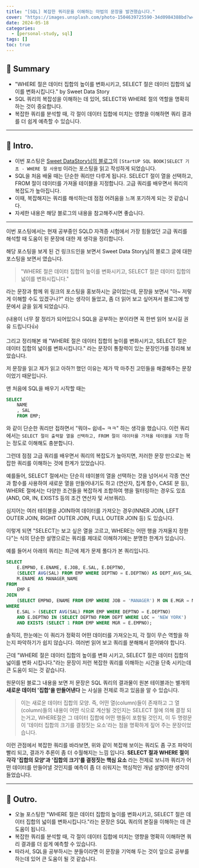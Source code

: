 ```yaml
---
title: "[SQL] 복잡한 쿼리문을 이해하는 마법의 문장을 발견했습니다."
cover: "https://images.unsplash.com/photo-1504639725590-34d0984388bd?w=1920&h=1080&fit=crop"
date: 2024-05-18
categories:
  - [personal-study, sql]
tags: []
toc: true
---
```

## 🚦 Summary

- "WHERE 절은 데이터 집합의 높이를 변화시키고, SELECT 절은 데이터 집합의 넓이를 변화시킵니다." by Sweet Data Story
- SQL 쿼리의 복잡성을 이해하는 데 있어, SELECT와 WHERE 절의 역할을 명확히 하는 것이 중요합니다.
- 복잡한 쿼리를 분석할 때, 각 절이 데이터 집합에 미치는 영향을 이해하면 쿼리 결과를 더 쉽게 예측할 수 있습니다.

---


## 📌 Intro.
- 이번 포스팅은 [Sweet DataStory님의 블로그](https://sweetquant.tistory.com/568)의 `[StartUP SQL BOOK]SELECT 기초 - WHERE 절 사용법` 이라는 포스팅을 읽고 작성하게 되었습니다. 
- SQL을 처음 배울 때는 단순한 쿼리만 다루게 됩니다. SELECT 절이 열을 선택하고, FROM 절이 데이터를 가져올 테이블을 지정합니다. 고급 쿼리를 배우면서 쿼리의 복잡도가 높아집니다.
- 이때, 복잡해지는 쿼리를 해석하는데 점점 어려움을 느껴 포기하게 되는 것 같습니다.
- 자세한 내용은 해당 블로그의 내용을 참고해주시면 좋습니다.

---


이번 포스팅에서는 현재 공부중인 SQLD 자격증 시험에서 가장 힘들었던 고급 쿼리를 해석할 때 도움이 된 문장에 대한 제 생각을 정리합니다.

해당 포스팅을 보게 된 건 링크드인을 보면서 Sweet Data Story님의 블로그 글에 대한 포스팅을 보면서 였습니다. 

> "WHERE 절은 데이터 집합의 높이를 변화시키고, SELECT 절은 데이터 집합의 넓이를 변화시킵니다."  

라는 문장과 함께 위 링크의 포스팅을 홍보하시는 글이었는데, 문장을 보면서 "아~ 저렇게 이해할 수도 있겠구나?" 라는 생각이 들었고, 좀 더 읽어 보고 싶어져서 블로그에 방문에서 글을 읽게 되었습니다.

(내용이 너무 잘 정리가 되어있으니 SQL을 공부하는 분이라면 꼭 한번 읽어 보시길 권유 드립니다👍)

그리고 정리해본 왜 "WHERE 절은 데이터 집합의 높이를 변화시키고, SELECT 절은 데이터 집합의 넓이를 변화시킵니다." 라는 문장이 통찰력이 있는 문장인가를 정리해 보았습니다.

저 문장을 읽고 제가 읽고 아하?! 했던 이유는 제가 딱 마주친 고민들을 해결해주는 문장이었기 때문입니다.

맨 처음에 SQL을 배우기 시작할 때는 
```sql
SELECT 
	NAME
	, SAL 
	FROM EMP;
```

와 같이 단순한 쿼리만 접하면서 "뭐야~ 쉽네~ ㅋㅋ" 하는 생각을 했습니다. 이런 쿼리에서는 `SELECT 절이 출력할 열을 선택하고, FROM 절이 데이터를 가져올 테이블을 지정` 하는 정도로 이해해도 충분합니다.

그런데 점점 고급 쿼리를 배우면서 쿼리의 복잡도가 높아지면, 저러한 문장 만으로는 복잡한 쿼리를 이해하는 것에 한계가 있었습니다. 

예를들어, SELECT 절에서는 단순히 테이블의 열을 선택하는 것을 넘어서서 각종 연산과 함수를 사용하여 새로운 열을 만들어내기도 하고 (연산자, 집계 함수, CASE 문 등), WHERE 절에서는 다양한 조건들을 복잡하게 조합하여 행을 필터링하는 경우도 있죠 (AND, OR, IN, EXISTS 등의 조건 연산자 및 서브쿼리). 

심지어는 여러 테이블을 JOIN하여 데이터를 가져오는 경우(INNER JOIN, LEFT OUTER JOIN, RIGHT OUTER JOIN, FULL OUTER JOIN 등) 도 있습니다.

이렇게 되면 "SELECT는 보고 싶은 열을 고르고, WHERE는 어떤 행을 가져올지 정한다"는 식의 단순한 설명으로는 쿼리를 제대로 이해하기에는 분명한 한계가 있습니다. 

예를 들어서 아래의 쿼리는 최근에 제가 문제 풀다가 본 쿼리입니다.

```sql
SELECT 
    E.EMPNO, E.ENAME, E.JOB, E.SAL, E.DEPTNO,
    (SELECT AVG(SAL) FROM EMP WHERE DEPTNO = E.DEPTNO) AS DEPT_AVG_SAL,
    M.ENAME AS MANAGER_NAME
FROM 
    EMP E
JOIN 
    (SELECT EMPNO, ENAME FROM EMP WHERE JOB = 'MANAGER') M ON E.MGR = M.EMPNO
WHERE 
    E.SAL > (SELECT AVG(SAL) FROM EMP WHERE DEPTNO = E.DEPTNO)
    AND E.DEPTNO IN (SELECT DEPTNO FROM DEPT WHERE LOC = 'NEW YORK')
    AND EXISTS (SELECT 1 FROM EMP WHERE MGR = E.EMPNO);
```

솔직히, 한눈에는 이 쿼리가 정확히 어떤 데이터를 가져오는지, 각 절이 무슨 역할을 하는지 파악하기가 쉽지 않습니다. 여러번 읽어 보고 쿼리를 분해해서 뜯어봐야 합니다.

근데 "WHERE 절은 데이터 집합의 높이를 변화 시키고, SELECT 절은 데이터 집합의 넓이를 변화 시킵니다."라는 문장이 저런 복잡한 쿼리를 이해하는 시간을 단축 시키는데 큰 도움이 되는 것 같습니다.

원문이된 블로그 내용을 보면 저 문장은 SQL 쿼리의 결과물이 원본 테이블과는 별개의 **새로운 데이터 '집합'을 만들어낸다** 는 사실을 전제로 하고 있음을 알 수 있습니다. 

> 이는 새로운 데이터 집합의 모양. 즉, 어떤 열(column)들이 존재하고 그 열(column)들의 내용이 어떤 식으로 계산될 것인지는 SELECT 절에 의해 결정 되는거고, WHERE절은 그 데이터 집합에 어떤 행들이 포함될 것인지, 이 두 명령문이 '데이터 집합의 크기를 결정짓는 요소'라는 점을 명확하게 짚어 주는 문장이었습니다.

이런 관점에서 복잡한 쿼리를 바라보면, 위와 같이 복잡해 보이는 쿼리도 좀 구조 파악이 빨리 되고, 결과가 추론이 좀 더 수월해지는 느낌 입니다. **SELECT 절과 WHERE 절이 각각 '집합의 모양'과 '집합의 크기'를 결정짓는 핵심 요소** 라는 전제로 보니까 쿼리가 어떤 데이터를 만들어낼 것인지를 예측이 좀 더 쉬워지는 핵심적인 개념 설명이란 생각이 들었습니다.

---


## 🎈 Outro.

- 오늘 포스팅한 "WHERE 절은 데이터 집합의 높이를 변화시키고, SELECT 절은 데이터 집합의 넓이를 변화시킵니다."라는 문장은 SQL 쿼리의 본질을 이해하는 데 큰 도움이 됩니다. 
- 복잡한 쿼리를 분석할 때, 각 절이 데이터 집합에 미치는 영향을 명확히 이해하면 쿼리 결과를 더 쉽게 예측할 수 있습니다. 
- 따라서, SQL을 공부하시는 분들이라면 이 문장을 기억해 두는 것이 앞으로 공부를 하는데 있어 큰 도움이 될 것 같습니다.

